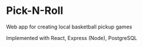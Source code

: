 # Pick-N-Roll
Web app for creating local basketball pickup games

Implemented with React, Express (Node), PostgreSQL
